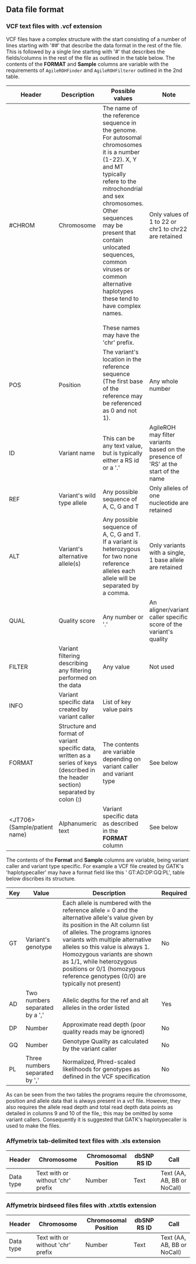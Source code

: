 ## Data file format

### VCF text files with .vcf extension 
VCF files have a complex structure with the start consisting of a number of lines starting with '##' that describe the data format in the rest of the file. This is followed by a single line starting with '#' that describes the fields/columns in the rest of the file as outlined in the table below. The contents of the __FORMAT__ and __Sample__ columns are variable with the requirements of ```AgileROHFinder``` and ```AgileROHFilterer``` outlined in the 2nd table.


|Header|Description|Possible values|Note|Required|
|-|-|-|-|-|
|#CHROM|Chromosome|The name of the reference sequence in the genome. For autosomal chromosomes it is a number (1-22). X, Y and MT typically refere to the mitrochondrial and sex chromosomes. Other sequences may be present that contain unlocated sequences, common viruses or common alternative haplotypes these tend to have complex names. <br /><br />These names may have the 'chr' prefix.|Only values of 1 to 22 or chr1 to chr22 are retained|Yes|
|POS|Position|The variant's location in the reference sequence (The first base of the reference may be referenced as 0 and not 1).|Any whole number|Yes|
|ID|Variant name| This can be any text value, but is typically either a RS id or a '.'|AgileROH may filter variants based on the presence of 'RS' at the start of the name|Optional|
|REF|Variant's wild type allele|Any possible sequence of A, C, G and T|Only alleles of one nucleotide are retained|Yes|
|ALT|Variant's alternative allele(s)|Any possible sequence of A, C, G and T. If a variant is heterozygous for two none reference alleles each allele will be separated by a comma.|Only variants with a single, 1 base allele are retained |Yes|
|QUAL|Quality score|Any number or '.'|An aligner/variant caller specific score of the variant's quality|No|
|FILTER|Variant filtering describing any filtering performed on the data|Any value|Not used|No|
|INFO|Variant specific data created by variant caller|List of key value pairs||No|
|FORMAT|Structure and format of variant specific data, written as a series of keys (described in the header section) separated by colon (__:__)|The contents are variable depending on variant caller and variant type|See below|Yes| 
|\<JT706\> (Sample/patient name)|Alphanumeric text|Variant specific data as described in the __FORMAT__ column|See below|Yes|

The contents of the __Format__ and __Sample__ columns are variable, being variant caller and variant type specific. For example a VCF file created by GATK's 'haplotypecaller' may have a format field like this ' GT:AD:DP:GQ:PL', table below discribes its structure.

|Key|Value|Description|Required|
|-|-|-|-|
|GT|Variant's genotype|Each allele is numbered with the reference allele = 0 and the alternative allele's value given by its position in the Alt column list of alleles. The programs ignores variants with multiple alternative alleles so this value is always 1. Homozygous variants are shown as 1/1, while heterozygous positions or 0/1 (homozygous reference genotypes (0/0) are typically not present)|No| 
|AD|Two numbers separated by a ','|Allelic depths for the ref and alt alleles in the order listed|Yes|
|DP|Number|Approximate read depth (poor quality reads may be ignored)|No|
|GQ|Number|Genotype Quality as calculated by the variant caller|No|
|PL|Three numbers separated by ','|Normalized, Phred-scaled likelihoods for genotypes as defined in the VCF specification|No|

As can be seen from the two tables the programs require the chromosome, position and allele data that is always present in a vcf file. However, they also requires the allele read depth and total read depth data points as detailed in columns 9 and 10 of the file,; this may be omitted by some variant callers. Consequently it is suggested that GATK's haplotypecaller is used to make the files.

### Affymetrix tab-delimited text files with .xls extension 

|Header|Chromosome|Chromosomal Position|dbSNP RS ID|Call|
|-|-|-|-|-|
|Data type|Text with or without 'chr' prefix|Number|Text|Text (AA, AB, BB or NoCall)|


### Affymetrix birdseed files files with .xtxtls extension 

|Header|Chromosome|Chromosomal Position|dbSNP RS ID|Call|
|-|-|-|-|-|
|Data type|Text with or without 'chr' prefix|Number|Text|Text (AA, AB, BB or NoCall)|
